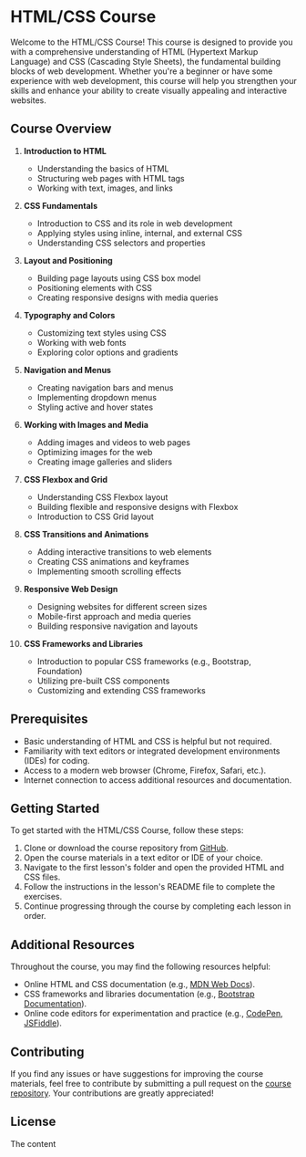 # HTML/CSS Course

Welcome to the HTML/CSS Course! This course is designed to provide you with a comprehensive understanding of HTML (Hypertext Markup Language) and CSS (Cascading Style Sheets), the fundamental building blocks of web development. Whether you're a beginner or have some experience with web development, this course will help you strengthen your skills and enhance your ability to create visually appealing and interactive websites.

## Course Overview

1. **Introduction to HTML**
   - Understanding the basics of HTML
   - Structuring web pages with HTML tags
   - Working with text, images, and links

2. **CSS Fundamentals**
   - Introduction to CSS and its role in web development
   - Applying styles using inline, internal, and external CSS
   - Understanding CSS selectors and properties

3. **Layout and Positioning**
   - Building page layouts using CSS box model
   - Positioning elements with CSS
   - Creating responsive designs with media queries

4. **Typography and Colors**
   - Customizing text styles using CSS
   - Working with web fonts
   - Exploring color options and gradients

5. **Navigation and Menus**
   - Creating navigation bars and menus
   - Implementing dropdown menus
   - Styling active and hover states

6. **Working with Images and Media**
   - Adding images and videos to web pages
   - Optimizing images for the web
   - Creating image galleries and sliders

7. **CSS Flexbox and Grid**
   - Understanding CSS Flexbox layout
   - Building flexible and responsive designs with Flexbox
   - Introduction to CSS Grid layout

8. **CSS Transitions and Animations**
   - Adding interactive transitions to web elements
   - Creating CSS animations and keyframes
   - Implementing smooth scrolling effects

9. **Responsive Web Design**
   - Designing websites for different screen sizes
   - Mobile-first approach and media queries
   - Building responsive navigation and layouts

10. **CSS Frameworks and Libraries**
    - Introduction to popular CSS frameworks (e.g., Bootstrap, Foundation)
    - Utilizing pre-built CSS components
    - Customizing and extending CSS frameworks

## Prerequisites

- Basic understanding of HTML and CSS is helpful but not required.
- Familiarity with text editors or integrated development environments (IDEs) for coding.
- Access to a modern web browser (Chrome, Firefox, Safari, etc.).
- Internet connection to access additional resources and documentation.

## Getting Started

To get started with the HTML/CSS Course, follow these steps:

1. Clone or download the course repository from [GitHub](https://github.com/your-course-repository).
2. Open the course materials in a text editor or IDE of your choice.
3. Navigate to the first lesson's folder and open the provided HTML and CSS files.
4. Follow the instructions in the lesson's README file to complete the exercises.
5. Continue progressing through the course by completing each lesson in order.

## Additional Resources

Throughout the course, you may find the following resources helpful:

- Online HTML and CSS documentation (e.g., [MDN Web Docs](https://developer.mozilla.org/en-US/)).
- CSS frameworks and libraries documentation (e.g., [Bootstrap Documentation](https://getbootstrap.com/docs/)).
- Online code editors for experimentation and practice (e.g., [CodePen](https://codepen.io/), [JSFiddle](https://jsfiddle.net/)).

## Contributing

If you find any issues or have suggestions for improving the course materials, feel free to contribute by submitting a pull request on the [course repository](https://github.com/your-course-repository). Your contributions are greatly appreciated!

## License

The content
